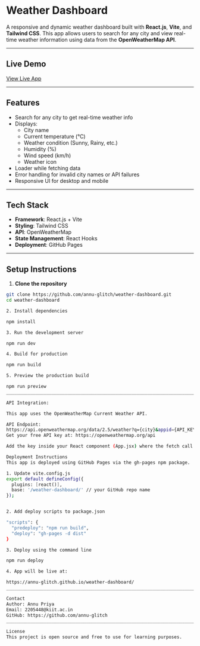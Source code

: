 # Weather Dashboard

A responsive and dynamic weather dashboard built with **React.js**, **Vite**, and **Tailwind CSS**. This app allows users to search for any city and view real-time weather information using data from the **OpenWeatherMap API**.

---

## Live Demo

[View Live App](https://annu-glitch.github.io/weather-dashboard/)

---

## Features

- Search for any city to get real-time weather info
- Displays:
  - City name
  - Current temperature (°C)
  - Weather condition (Sunny, Rainy, etc.)
  - Humidity (%)
  - Wind speed (km/h)
  - Weather icon
- Loader while fetching data
- Error handling for invalid city names or API failures
- Responsive UI for desktop and mobile

---

## Tech Stack

- **Framework**: React.js + Vite
- **Styling**: Tailwind CSS
- **API**: OpenWeatherMap
- **State Management**: React Hooks
- **Deployment**: GitHub Pages

---

## Setup Instructions

1. **Clone the repository**

```bash
git clone https://github.com/annu-glitch/weather-dashboard.git
cd weather-dashboard

2. Install dependencies

npm install 

3. Run the development server

npm run dev

4. Build for production

npm run build

5. Preview the production build

npm run preview
__________________________________________________________________________________________________________________________________________________________________________

API Integration:

This app uses the OpenWeatherMap Current Weather API.

API Endpoint:
https://api.openweathermap.org/data/2.5/weather?q={city}&appid={API_KEY}&units=metric
Get your free API key at: https://openweathermap.org/api

Add the key inside your React component (App.jsx) where the fetch call is made.

Deployment Instructions
This app is deployed using GitHub Pages via the gh-pages npm package.

1. Update vite.config.js
export default defineConfig({
  plugins: [react()],
  base: '/weather-dashboard/' // your GitHub repo name
});


2. Add deploy scripts to package.json

"scripts": {
  "predeploy": "npm run build",
  "deploy": "gh-pages -d dist"
}

3. Deploy using the command line

npm run deploy

4. App will be live at:

https://annu-glitch.github.io/weather-dashboard/
_________________________________________________________________________________________________________________________________________________________________________

Contact
Author: Annu Priya
Email: 2205448@kiit.ac.in
GitHub: https://github.com/annu-glitch
__________________________________________________________________________________________________________________________________________________________________________

License
This project is open source and free to use for learning purposes.

